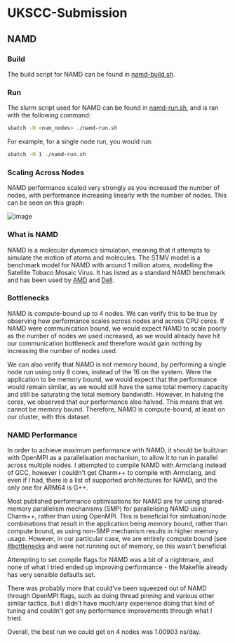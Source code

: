 # UKSCC-Submission

## NAMD

### Build

The build script for NAMD can be found in [namd-build.sh](./namd-build.sh).

### Run

The slurm script used for NAMD can be found in [namd-run.sh](./namd-run.sh), and
is ran with the following command:

```sh
sbatch -N <num_nodes> ./namd-run.sh
```

For example, for a single node run, you would run:

```sh
sbatch -N 1 ./namd-run.sh
```

### Scaling Across Nodes

NAMD performance scaled very strongly as you increased the number of nodes, with
performance increasing linearly with the number of nodes. This can be seen on
this graph:

![image](./scaling.png)

### What is NAMD

NAMD is a molecular dynamics simulation, meaning that it attempts to simulate
the motion of atoms and molecules. The STMV model is a benchmark model for NAMD
with around 1 million atoms, modelling the Satellite Tobaco Mosaic Virus. It has
listed as a standard NAMD benchmark and has been used by [AMD][1] and [Dell][2].

### Bottlenecks

NAMD is compute-bound up to 4 nodes. We can verify this to be true by observing
how performance scales across nodes and across CPU cores. If NAMD were
communication bound, we would expect NAMD to scale poorly as the number of nodes
we used increased, as we would already have hit our communication bottleneck and
therefore would gain nothing by increasing the number of nodes used.

We can also verify that NAMD is not memory bound, by performing a single node
run using only 8 cores, instead of the 16 on the system. Were the application to
be memory bound, we would expect that the performance would remain similar, as
we would still have the same total memory capacity and still be saturating the
total memory bandwidth. However, in halving the cores, we observed that our
performance also halved. This means that we cannot be memory bound. Therefore,
NAMD is compute-bound, at least on our cluster, with this dataset.

### NAMD Performance

In order to achieve maximum performance with NAMD, it should be built/ran with
OpenMPI as a parallelisation mechanism, to allow it to run in parallel across
multiple nodes. I attempted to compile NAMD with Armclang instead of GCC,
however I couldn't get Charm++ to compile with Armclang, and even if I had,
there is a list of supported architectures for NAMD, and the only one for ARM64
is G++.

Most published performance optimisations for NAMD are for using shared-memory
parallelism mechanisms (SMP) for parallelising NAMD using Charm++, rather than
using OpenMPI. This is beneficial for simluation/node combinations that result
in the application being memory bound, rather than compute bound, as using
non-SMP mechanism results in higher memory usage. However, in our particular
case, we are entirely compute bound (see [#bottlenecks](#bottlenecks) and were
not running out of memory, so this wasn't beneficial.

Attempting to set compile flags for NAMD was a bit of a nightmare, and none of
what I tried ended up improving performance - the Makefile already has very
sensible defaults set.

There was probably more that could've been squeezed out of NAMD through OpenMPI
flags, such as doing thread pinning and various other similar tactics, but I
didn't have much/any experience doing that kind of tuning and couldn't get any
performance improvements through what I tried.

Overall, the best run we could get on 4 nodes was 1.00903 ns/day.

[1]: https://www.amd.com/content/dam/amd/en/documents/instinct-tech-docs/application-notes/instinct-namd-tech-brief.pdf
[2]: https://www.dell.com/support/kbdoc/en-uk/000133346/namd-performance-with-2nd-generation-of-amd-epyc-rome

